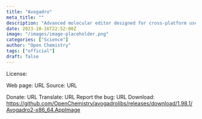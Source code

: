 ```yaml
---
title: "Avogadro"
meta_title: ""
description: "Advanced molecular editor designed for cross-platform use in computational chemistry, molecular modeling, bioinformatics, materials science, and related areas"
date: 2023-10-16T22:52:00Z
image: "/images/image-placeholder.png"
categories: ["Science"]
author: "Open Chemistry"
tags: ["official"]
draft: false
---
```

License:

Web page: URL
Source: URL

Donate: URL
Translate: URL
Report the bug: URL
Download: https://github.com/OpenChemistry/avogadrolibs/releases/download/1.98.1/Avogadro2-x86_64.AppImage
